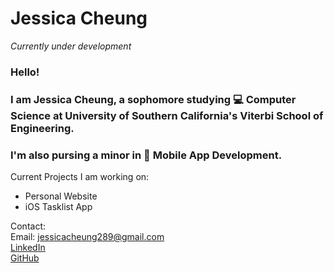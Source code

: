 # Jessica Cheung

_Currently under development_

### Hello!

### I am Jessica Cheung, a sophomore studying :computer: Computer Science at University of Southern California's Viterbi School of Engineering.

### I'm also pursing a minor in :iphone: Mobile App Development.

Current Projects I am working on:

- Personal Website
- iOS Tasklist App

Contact:  
Email: jessicacheung289@gmail.com  
[LinkedIn](https://www.linkedin.com/in/jessicacheung289/)  
[GitHub](https://github.com/jesxilin)
